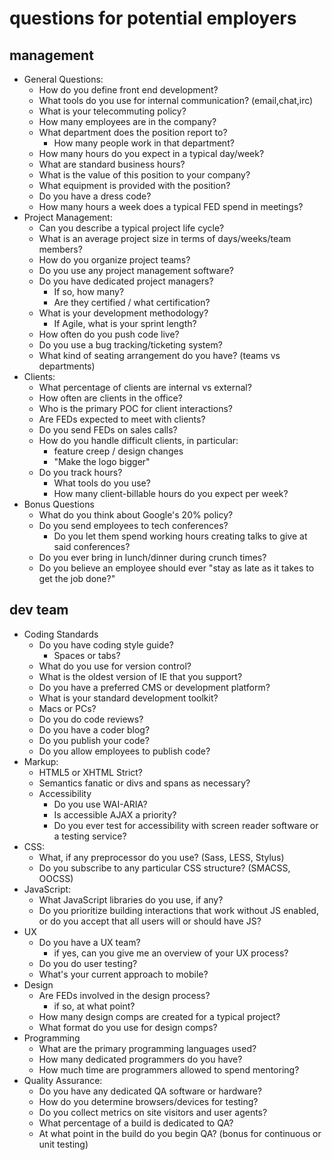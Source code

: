 # questions for potential employers

## management

* General Questions:
  * How do you define front end development?
  * What tools do you use for internal communication? (email,chat,irc)
  * What is your telecommuting policy?
  * How many employees are in the company?
  * What department does the position report to?
    * How many people work in that department?
  * How many hours do you expect in a typical day/week?
  * What are standard business hours?
  * What is the value of this position to your company?
  * What equipment is provided with the position?
  * Do you have a dress code?
  * How many hours a week does a typical FED spend in meetings?
* Project Management:
  * Can you describe a typical project life cycle?
  * What is an average project size in terms of days/weeks/team members?
  * How do you organize project teams?
  * Do you use any project management software?
  * Do you have dedicated project managers?
    * If so, how many?
    * Are they certified / what certification?
  * What is your development methodology?
    * If Agile, what is your sprint length?
  * How often do you push code live?
  * Do you use a bug tracking/ticketing system?
  * What kind of seating arrangement do you have? (teams vs departments)
* Clients:
  * What percentage of clients are internal vs external?
  * How often are clients in the office?
  * Who is the primary POC for client interactions?
  * Are FEDs expected to meet with clients?
  * Do you send FEDs on sales calls?
  * How do you handle difficult clients, in particular:
    * feature creep / design changes
    * "Make the logo bigger"
  * Do you track hours?
    * What tools do you use?
    * How many client-billable hours do you expect per week?
* Bonus Questions
  * What do you think about Google's 20% policy?
  * Do you send employees to tech conferences?
    * Do you let them spend working hours creating talks to give at said conferences?
  * Do you ever bring in lunch/dinner during crunch times?
  * Do you believe an employee should ever "stay as late as it takes to get the job done?"

## dev team

* Coding Standards
  * Do you have coding style guide?
    * Spaces or tabs?
  * What do you use for version control?
  * What is the oldest version of IE that you support?
  * Do you have a preferred CMS or development platform?
  * What is your standard development toolkit?
  * Macs or PCs?
  * Do you do code reviews?
  * Do you have a coder blog?
  * Do you publish your code?
  * Do you allow employees to publish code?
* Markup:
  * HTML5 or XHTML Strict?
  * Semantics fanatic or divs and spans as necessary?
  * Accessibility
    * Do you use WAI-ARIA?
    * Is accessible AJAX a priority?
    * Do you ever test for accessibility with screen reader software or a testing service?
* CSS:
  * What, if any preprocessor do you use? (Sass, LESS, Stylus)
  * Do you subscribe to any particular CSS structure? (SMACSS, OOCSS)
* JavaScript:
  * What JavaScript libraries do you use, if any?
  * Do you prioritize building interactions that work without JS enabled, or do you accept that all users will or should have JS?
* UX
  * Do you have a UX team?
    * if yes, can you give me an overview of your UX process?
  * Do you do user testing?
  * What's your current approach to mobile?
* Design
  * Are FEDs involved in the design process?
    * if so, at what point?
  * How many design comps are created for a typical project?
  * What format do you use for design comps?
* Programming
  * What are the primary programming languages used?
  * How many dedicated programmers do you have?
  * How much time are programmers allowed to spend mentoring?
* Quality Assurance:
  * Do you have any dedicated QA software or hardware?
  * How do you determine browsers/devices for testing?
  * Do you collect metrics on site visitors and user agents?
  * What percentage of a build is dedicated to QA?
  * At what point in the build do you begin QA? (bonus for continuous or unit testing)


